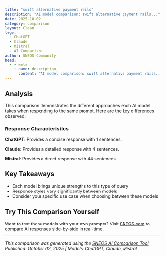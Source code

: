 ```yaml
---
title: "swift alternative payment rails"
description: "AI model comparison: swift alternative payment rails..."
date: 2025-10-02
category: comparison
layout: Clean
tags:
  - ChatGPT
  - Claude
  - Mistral
  - AI Comparison
author: SNEOS Community
head:
  - - meta
    - name: description
      content: "AI model comparison: swift alternative payment rails..."
---
```


<ChatComparison
  title="swift alternative payment rails"
  prompt="swift alternative payment rails"
  :responses='{
    "ChatGPT": "If you&#x27;re looking for alternatives to the SWIFT banking network for international payments, several options exist, each with its own advantages and target use cases. Here are some prominent alternatives:\n\n1. **SEPA (Single Euro Payments Area)**:\n   - Used primarily for euro-denominated transactions within the EU.\n   - Allows for fast and low-cost bank transfers between European countries.\n\n2. **Blockchain and Cryptocurrencies**:\n   - **Bitcoin, Ethereum, and Other Cryptocurrencies**: Can be used for peer-to-peer transactions with lower fees and faster settlement times than traditional banking channels, although regulatory concerns and volatility are factors to consider.\n   - **Stablecoins**: Such as USDC or Tether can be used for transactions to maintain value stability while leveraging blockchain technology.\n\n3. **Real-Time Payment Systems**:\n   - **Faster Payments** (UK): Facilitates near-instant bank transfers in the UK.\n   - **Zelle** (USA): Enables quick personal payments using email or phone numbers within the United States.\n   - **UPI (Unified Payments Interface)** (India): Allows instant fund transfers between bank accounts via mobile devices.\n\n4. **Alternative Payment Networks**:\n   - **RippleNet**: A blockchain-based system for cross-border payments that offers low transaction fees and quick settlement times.\n   - **TransferWise (now Wise)**: An online platform that provides low-cost international money transfers using real exchange rates.\n   - **PayPal and Venmo**: Well-known for domestic transactions but increasingly used for international payments as well.\n\n5. **Digital Wallets**:\n   - Services like **Revolut** and **Skrill** allow users to perform international transactions and hold multiple currencies in a single wallet.\n\n6. **Payment Processors**:\n   - Companies like **Stripe** and **Square** offer services that enable businesses to accept payments from customers globally, often integrating local payment methods.\n\n7. **Commercial Networks**:\n   - Some large companies utilize their own proprietary payment networks for international fund transfers, which can offer advantages over SWIFT for routine transactions.\n\n8. **Local Payment Networks**:\n   - Many countries have their own real-time payment systems. For example, Brazil has PIX, which allows instant payments within the country, and China has Alipay and WeChat Pay, which dominate the digital wallet space there.\n\nEach of these alternatives has its own benefits and challenges, often depending on the specific requirements of the transaction, such as speed, cost, regulatory compliance, and currency movement. When choosing an alternative to SWIFT, it’s important to consider these factors and how they align with your payment needs.",
    "Claude": "Swift\u0027s alternative payment rails refer to new systems and technologies that compete with or complement the traditional SWIFT network for international payments. Here are the key alternatives:\n\n## Digital Payment Rails\n\n### **Central Bank Digital Currencies (CBDCs)**\n- Digital versions of national currencies\n- Enable direct cross-border transactions\n- Reduce reliance on correspondent banking\n- Examples: Digital yuan, Digital euro projects\n\n### **Stablecoins and Blockchain Networks**\n- **USD Coin (USDC)**, **Tether (USDT)** on various blockchains\n- **JPM Coin** for institutional settlements\n- Enable 24/7 settlement and lower costs\n- Cross-border transfers via blockchain networks\n\n## Real-Time Payment Systems\n\n### **Instant Payment Networks**\n- **FedNow** (US Federal Reserve)\n- **Target Instant Payment Settlement (TIPS)** (European Central Bank)\n- **UPI** (India\u0027s Unified Payments Interface)\n- **PIX** (Brazil\u0027s instant payment system)\n\n### **Cross-Border Real-Time Rails**\n- Linking domestic instant payment systems\n- Direct currency exchange capabilities\n- Reduced settlement times from days to seconds\n\n## Alternative Networks\n\n### **Correspondent Banking Alternatives**\n- **Ripple\u0027s On-Demand Liquidity (ODL)**\n- **Stellar Network** for cross-border payments\n- **R3\u0027s Corda** for trade finance\n\n### **Regional Payment Systems**\n- **Cross-border Interbank Payment System (CIPS)** - China\u0027s alternative to SWIFT\n- **System for Transfer of Financial Messages (SPFS)** - Russia\u0027s domestic system\n- **INSTEX** - European mechanism for Iran trade\n\n## SWIFT\u0027s Own Innovations\n\n### **SWIFT Go**\n- Fast, predictable, transparent small-value payments\n- Pre-validation of beneficiary account details\n- Real-time tracking and confirmation\n\n### **SWIFT gpi (Global Payments Innovation)**\n- Enhanced transparency and tracking\n- Faster settlement times\n- End-to-end payment tracking\n\n## Emerging Technologies\n\n### **API-Based Payment Rails**\n- Direct bank-to-bank connections\n- Real-time payment processing\n- Reduced intermediary involvement\n\n### **Distributed Ledger Technology (DLT)**\n- Shared ledgers between financial institutions\n- Atomic settlement capabilities\n- Reduced counterparty risk\n\n## Benefits of Alternative Rails\n\n- **Speed**: Near-instantaneous settlement vs. days for traditional SWIFT\n- **Cost**: Lower fees due to reduced intermediaries\n- **Transparency**: Real-time tracking and status updates\n- **Accessibility**: 24/7 availability vs. business hours only\n- **Innovation**: Smart contracts and programmable money features\n\nThese alternative rails are increasingly being adopted by financial institutions seeking faster, cheaper, and more efficient ways to process payments, while SWIFT continues to evolve its own offerings to remain competitive.",
    "Mistral": "In the context of payment systems, \u0022rails\u0022 refer to the infrastructure or mechanisms through which payments are processed. Traditional payment rails include systems like ACH (Automated Clearing House), wire transfers, and card networks (Visa, Mastercard, etc.). However, there are several alternative payment rails that are gaining traction, especially in the realm of digital and decentralized finance. Here are some alternative payment rails:\n\n1. **Blockchain and Cryptocurrencies**:\n   - **Bitcoin**: The original cryptocurrency, often used for peer-to-peer transactions.\n   - **Ethereum**: Supports smart contracts and decentralized applications (dApps), enabling more complex financial transactions.\n   - **Stablecoins**: Cryptocurrencies pegged to the value of fiat currencies (e.g., USDT, USDC) to reduce volatility.\n   - **Layer 2 Solutions**: Protocols like Lightning Network (for Bitcoin) and Polygon (for Ethereum) that improve scalability and reduce transaction costs.\n\n2. **Real-Time Payment Systems**:\n   - **RTP (Real-Time Payments)**: A system developed by The Clearing House in the U.S. that allows for instant payments.\n   - **Faster Payments**: A system in the UK that enables real-time payments.\n   - **UPI (Unified Payments Interface)**: A system in India that allows for instant money transfers between bank accounts.\n\n3. **Mobile Payment Systems**:\n   - **Apple Pay**: A mobile payment and digital wallet service by Apple.\n   - **Google Pay**: A digital wallet platform and online payment system developed by Google.\n   - **Samsung Pay**: A mobile payment and digital wallet service by Samsung.\n\n4. **Peer-to-Peer (P2P) Payment Apps**:\n   - **Venmo**: A popular P2P payment app in the U.S.\n   - **PayPal**: A widely used digital payment platform that supports P2P transactions.\n   - **Zelle**: A P2P payment service used by many U.S. banks.\n\n5. **Open Banking**:\n   - **PSD2 (Payment Services Directive 2)**: A European directive that allows third-party providers to access bank data and initiate payments on behalf of users.\n   - **API-Based Payments**: Systems that use APIs to facilitate payments directly between bank accounts.\n\n6. **Central Bank Digital Currencies (CBDCs)**:\n   - **Digital Yuan**: China\u0027s CBDC, which is being tested and rolled out in various regions.\n   - **Digital Euro**: The European Central Bank is exploring the possibility of a digital euro.\n   - **Digital Dollar**: Proposals and discussions are ongoing in the U.S. for a digital dollar.\n\n7. **Cross-Border Payment Solutions**:\n   - **SWIFT gpi (Global Payments Innovation)**: An initiative by SWIFT to improve the speed, transparency, and traceability of cross-border payments.\n   - **RippleNet**: A network of institutional payment-providers using Ripple\u2019s solutions to provide a frictionless experience to send money globally.\n\n8. **Decentralized Finance (DeFi)**:\n   - **DeFi Protocols**: Platforms like Uniswap, Aave, and Compound that enable decentralized financial services such as lending, borrowing, and trading.\n\nThese alternative payment rails offer various advantages, including faster transaction times, lower costs, increased security, and greater flexibility. The choice of payment rail often depends on the specific needs of the transaction, such as speed, cost, and regulatory requirements."
  }'
  published-date="10:57"
/>

## Analysis

This comparison demonstrates the different approaches each AI model takes when responding to the same prompt. Here are the key differences observed:

### Response Characteristics

**ChatGPT**: Provides a concise response with 1 sentences. 

**Claude**: Provides a detailed response with 4 sentences. 

**Mistral**: Provides a direct response with 44 sentences. 

## Key Takeaways

- Each model brings unique strengths to this type of query
- Response styles vary significantly between models
- Consider your specific use case when choosing between these models

## Try This Comparison Yourself

Want to test these models with your own prompts? Visit [SNEOS.com](https://sneos.com) to compare AI responses side-by-side in real-time.

---

*This comparison was generated using the [SNEOS AI Comparison Tool](https://sneos.com)*
*Published: October 02, 2025 | Models: ChatGPT, Claude, Mistral*
